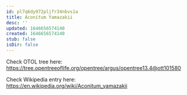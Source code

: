```yaml
---
id: pl7q6dy972pljfr34nbvs1a
title: Aconitum Yamazakii
desc: ''
updated: 1646656574140
created: 1646656574140
stub: false
isDir: false
---
```

Check OTOL tree here: https://tree.opentreeoflife.org/opentree/argus/opentree13.4@ott101580


Check Wikipedia entry here: https://en.wikipedia.org/wiki/Aconitum_yamazakii
